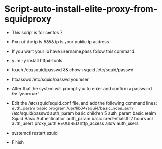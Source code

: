 # Script-auto-install-elite-proxy-from-squidproxy

- This script is for centos 7

- Port of the ip is 8888 ip is your public ip address

- If you want your ip have username,pass follow this command:
- yum -y install httpd-tools
- touch /etc/squid/passwd && chown squid /etc/squid/passwd
- htpasswd /etc/squid/passwd youruser
- After that the system will prompt you to enter and confirm a password for ‘youruser.’
- Edit the /etc/squid/squid.conf file, and add the following command lines:
auth_param basic program /usr/lib64/squid/basic_ncsa_auth /etc/squid/passwd
auth_param basic children 5
auth_param basic realm Squid Basic Authentication
auth_param basic credentialsttl 2 hours
acl auth_users proxy_auth REQUIRED
http_access allow auth_users
- systemctl restart squid
- FInish
